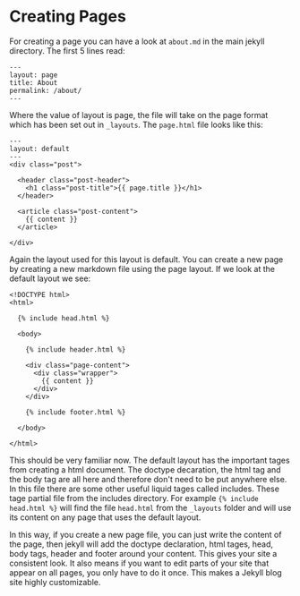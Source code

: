 # Creating Pages

For creating a page you can have a look at `about.md` in the main jekyll directory. The first 5 lines read:

    ---
    layout: page
    title: About
    permalink: /about/
    ---

Where the value of layout is page, the file will take on the page format which has been set out in `_layouts`. The `page.html` file looks like this:

    ---
    layout: default
    ---
    <div class="post">
    
      <header class="post-header">
        <h1 class="post-title">{{ page.title }}</h1>
      </header>
    
      <article class="post-content">
        {{ content }}
      </article>
    
    </div>

Again the layout used for this layout is default. You can create a new page by creating a new markdown file using the page layout. If we look at the default layout we see:

    <!DOCTYPE html>
    <html>
    
      {% include head.html %}
    
      <body>
    
        {% include header.html %}

        <div class="page-content">
          <div class="wrapper">
            {{ content }}
          </div>
        </div>
    
        {% include footer.html %}
    
      </body>

    </html>

This should be very familiar now. The default layout has the important tages from creating a html document. The doctype decaration, the html tag and the body tag are all here and therefore don't need to be put anywhere else. In this file there are some other useful liquid tages called includes. These tage partial file from the includes directory. For example `{% include head.html %}` will find the file `head.html` from the `_layouts` folder and will use its content on any page that uses the default layout.

In this way, if you create a new page file, you can just write the content of the page, then jekyll will add the doctype declaration, html tages, head, body tags, header and footer around your content. This gives your site a consistent look. It also means if you want to edit parts of your site that appear on all pages, you only have to do it once. This makes a Jekyll blog site highly customizable. 
